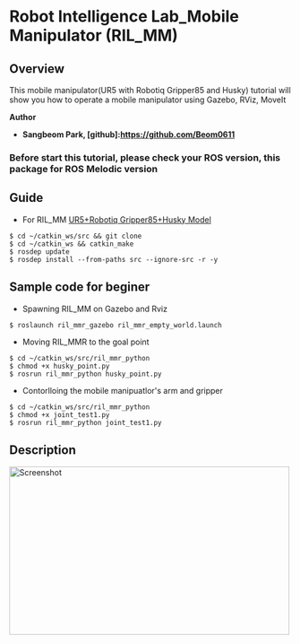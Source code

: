 # Robot Intelligence Lab_Mobile Manipulator (RIL_MM)
 
## Overview
This mobile manipulator(UR5 with Robotiq Gripper85 and Husky) tutorial will show you how to operate a mobile manipulator using Gazebo, RViz, MoveIt



**Author**   
- **Sangbeom Park, [github]:https://github.com/Beom0611**  

### Before start this tutorial, please check your ROS version, this package for ROS Melodic version



## Guide

- For RIL_MM
[UR5+Robotiq Gripper85+Husky Model](https://github.com/Beom0611/ril_mmr.git)  
```
$ cd ~/catkin_ws/src && git clone 
$ cd ~/catkin_ws && catkin_make
$ rosdep update
$ rosdep install --from-paths src --ignore-src -r -y
```


## Sample code for beginer 
- Spawning RIL_MM on Gazebo and Rviz 
```  
$ roslaunch ril_mmr_gazebo ril_mmr_empty_world.launch
```
- Moving RIL_MMR to the goal point  
``` 
$ cd ~/catkin_ws/src/ril_mmr_python   
$ chmod +x husky_point.py
$ rosrun ril_mmr_python husky_point.py 
```
- Contorlloing the mobile manipuatlor's arm and gripper   
```
$ cd ~/catkin_ws/src/ril_mmr_python
$ chmod +x joint_test1.py
$ rosrun ril_mmr_python joint_test1.py 
```




## Description    

<img width="500" height="300" src="https://user-images.githubusercontent.com/78074831/109133146-08b8df80-7798-11eb-98a7-53325b398b83.png"  alt="Screenshot" title="Screenshot">
